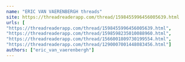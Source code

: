 ```yaml
---
name: "ERIC VAN VAERENBERGH threads"
site: https://threadreaderapp.com/thread/1598455996456005639.html
urls: [
"https://threadreaderapp.com/thread/1598455996456005639.html",
"https://threadreaderapp.com/thread/1598598235010088960.html",
"https://threadreaderapp.com/thread/1566001809730199554.html",
"https://threadreaderapp.com/thread/1290007001448083456.html"]
authors: ["eric_van_vaerenbergh"]
---
```

